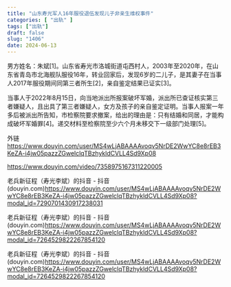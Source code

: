 ```yaml
---
title: "山东寿光军人16年服役退伍发现儿子非亲生维权事件"
categories: [ "出轨" ]
tags: ["出轨"]
draft: false
slug: "1406"
date: 2024-06-13
---
```


男方姓名：朱斌[1]。山东省寿光市洛城街道屯西村人，2003年至2020年，在山东省青岛市北海舰队服役16年，转业回家后，发现6岁的二儿子，是其妻子在当事人2017年服役期间同第三者所生[2]，亲自鉴定结果已证实[3]。

当事人于2022年8月15日，向当地派出所报案破坏军婚，派出所已查证核实第三者嫌疑人，且出具了第三者嫌疑人，女方及孩子的亲自鉴定证明。当事人报案一年多后被派出所告知，市检察院要求撤案，给出的理由是：只有结婚和同居，才能构成破坏军婚罪[4]。递交材料至检察院至少六个月未移交下一级部门处理[5]。

外链
 https://www.douyin.com/user/MS4wLjABAAAAvoqv5NrDE2WwYC8e8rEB3KeZA-i4jw05pazzZGwelclqTBzhykldCVLL4Sd9Xp08

 https://www.douyin.com/video/7358975167311220005

 老兵新征程（寿光李斌）的抖音 - 抖音 (douyin.com)https://www.douyin.com/user/MS4wLjABAAAAvoqv5NrDE2WwYC8e8rEB3KeZA-i4jw05pazzZGwelclqTBzhykldCVLL4Sd9Xp08?modal_id=7290701430917238031

 老兵新征程（寿光李斌）的抖音 - 抖音 (douyin.com)https://www.douyin.com/user/MS4wLjABAAAAvoqv5NrDE2WwYC8e8rEB3KeZA-i4jw05pazzZGwelclqTBzhykldCVLL4Sd9Xp08?modal_id=7264529822267854120

 老兵新征程（寿光李斌）的抖音 - 抖音 (douyin.com)https://www.douyin.com/user/MS4wLjABAAAAvoqv5NrDE2WwYC8e8rEB3KeZA-i4jw05pazzZGwelclqTBzhykldCVLL4Sd9Xp08?modal_id=7264529822267854120
